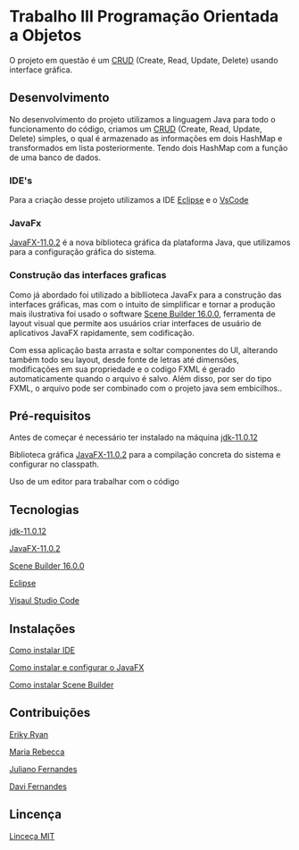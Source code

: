 # Trabalho III Programação Orientada a Objetos

O projeto em questão é um [CRUD](https://angelopublio.com.br/blog/crud) (Create, Read, Update, Delete) usando interface gráfica.

## Desenvolvimento  
No desenvolvimento do projeto utilizamos a linguagem Java para todo o funcionamento do código, criamos um [CRUD](https://angelopublio.com.br/blog/crud) (Create, Read, Update, Delete) simples, o qual é armazenado as informações em dois HashMap e transformados em lista posteriormente. 
Tendo dois HashMap com a função de uma banco de dados.

### IDE's
Para a criação desse projeto utilizamos a IDE [Eclipse](https://www.eclipse.org/downloads/) e o [VsCode](https://code.visualstudio.com/download)

### JavaFx

[JavaFX-11.0.2](https://gluonhq.com/products/javafx/) é a nova biblioteca gráfica da plataforma Java, que utilizamos para a configuração gráfica do sistema.

### Construção das interfaces graficas

Como já abordado foi utilizado a bibllioteca JavaFx para a construção das interfaces gráficas, mas com o intuito de simplificar e tornar a produção mais ilustrativa foi usado o software [Scene Builder 16.0.0](https://gluonhq.com/products/scene-builder/), ferramenta de layout visual que permite aos usuários criar interfaces de usuário de aplicativos JavaFX rapidamente, sem codificação.

Com essa aplicação basta arrasta e soltar componentes do UI, alterando também todo seu layout, desde fonte de letras até dimensões, modificações em sua propriedade e o codigo FXML é gerado automaticamente quando o arquivo é salvo. Além disso, por ser do tipo FXML, o arquivo pode ser combinado com o projeto java sem embicilhos.. 

## Pré-requisitos

Antes de começar é necessário ter instalado na máquina
[jdk-11.0.12](https://www.oracle.com/br/java/technologies/javase-jdk11-downloads.html)

Biblioteca gráfica [JavaFX-11.0.2](https://gluonhq.com/products/javafx/) para a compilação concreta do sistema
e configurar no classpath.

Uso de um editor para trabalhar com o código

## Tecnologias

[jdk-11.0.12](https://www.oracle.com/br/java/technologies/javase-jdk11-downloads.html)  

[JavaFX-11.0.2](https://gluonhq.com/products/javafx/)   

[Scene Builder 16.0.0](https://gluonhq.com/products/scene-builder/)

[Eclipse](https://www.eclipse.org/downloads/)   

[Visaul Studio Code](https://code.visualstudio.com/download)  

## Instalações
[Como instalar IDE](https://github.com/erikyryan/trabalho-de-poo/edit/main/instalacao/INSTALL.md)

[Como instalar e configurar o JavaFX](https://github.com/erikyryan/trabalho-de-poo/edit/main/instalacao/INSTALL.md)

[Como instalar Scene Builder](https://github.com/erikyryan/trabalho-de-poo/edit/main/instalacao/INSTALL.md)

## Contribuições 

[Eriky Ryan](https://github.com/erikyryan)

[Maria Rebecca](https://github.com/LopesRebecca)

[Juliano Fernandes](https://github.com/julianofernandesrp)

[Davi Fernandes](https://github.com/Davizex)

## Lincença

[Linceça MIT](https://github.com/erikyryan/trabalho-de-poo/blob/main/LICENSE)









  
